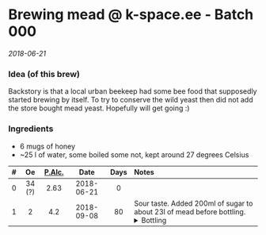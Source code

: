 # Brewing mead @ k-space.ee - Batch 000

_2018-06-21_



### Idea (of this brew)
Backstory is that a local urban beekeep had some bee food that supposedly started brewing by itself. To try to conserve the wild yeast then did not add the store bought mead yeast. Hopefully will get going :)

### Ingredients
* 6 mugs of honey
* ~25 l of water, some boiled some not, kept around 27 degrees Celsius

| # | Oe | [P.Alc.](https://www.brewersfriend.com/abv-calculator/ "Potential alcohol if Final Gravity is 1.012") |   Date   | Days | Notes |
| - | :-: | :---: | :--: | :----: | :------------------ |
| 0 | 34 (?) | 2.63 | 2018-06-21 | 0 | |
| 1 | 2 | 4.2 | 2018-09-08 | 80 | Sour taste. Added 200ml of sugar to about 23l of mead before bottling. </br><details><summary>Bottling</summary><p><img src="../../img/0000.jpg" alt="Cleaning bottles with a power drill" title="Power Cleaning" /></p></br><p><img src="../../mead/0001.jpg" alt="Draingin fermentation buckit" title="Brew Drain" /></p></details> |

